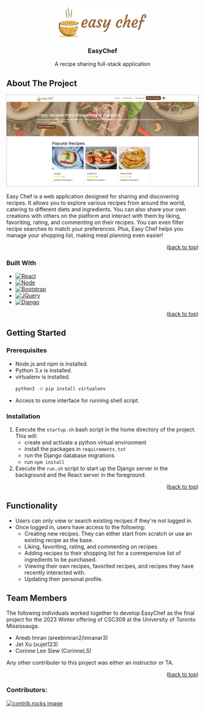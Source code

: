 <!-- Improved compatibility of back to top link: See: https://github.com/othneildrew/Best-README-Template/pull/73 -->
<a id="readme-top"></a>
<!--
*** Thanks for checking out the Best-README-Template. If you have a suggestion
*** that would make this better, please fork the repo and create a pull request
*** or simply open an issue with the tag "enhancement".
*** Don't forget to give the project a star!
*** Thanks again! Now go create something AMAZING! :D
-->



<!-- PROJECT LOGO -->
<br />
<div align="center">
  <a href="https://github.com/areebimran2/EasyChef">
    <img src="frontend/src/components/navbar/logo-easy-chef.jpg" alt="Logo" height="80">
  </a>

<h3 align="center">EasyChef</h3>
  <p align="center">
    A recipe sharing full-stack application
  </p>
</div>



<!-- ABOUT THE PROJECT -->
## About The Project

![Product Name Screen Shot][product-screenshot]

Easy Chef is a web application designed for sharing and discovering recipes. It allows you to explore various recipes from around the world, catering to different diets and ingredients. You can also share your own creations with others on the platform and interact with them by liking, favoriting, rating, and commenting on their recipes. You can even filter recipe searches to match your preferences. Plus, Easy Chef helps you manage your shopping list, making meal planning even easier!

<p align="right">(<a href="#readme-top">back to top</a>)</p>



### Built With

* [![React][React.js]][React-url]
* [![Node][Node.js]][Node-url]
* [![Bootstrap][Bootstrap.com]][Bootstrap-url]
* [![JQuery][JQuery.com]][JQuery-url]
* [![Django][Django.com]][Django-url]

<p align="right">(<a href="#readme-top">back to top</a>)</p>



<!-- GETTING STARTED -->
## Getting Started

### Prerequisites

* Node.js and npm is installed.
* Python 3.x is installed.
* virtualenv is installed.
  ```sh
  python3 -m pip install virtualenv
  ```
* Access to some interface for running shell script.

### Installation

1. Execute the `startup.sh` bash script in the home directory of the project. This will:
    - create and activate a python virtual environment
    - install the packages in `requirements.txt`
    - run the Django database migrations
    - run `npm install`
2. Execute the `run.sh` script to start up the Django server in the background and the React server in the foreground.

<p align="right">(<a href="#readme-top">back to top</a>)</p>



<!-- FUNCTIONALITY -->
## Functionality

* Users can only view or search existing recipes if they're not logged in.
* Once logged in, users have access to the following:
    - Creating new recipes. They can either start from scratch or use an existing recipe as the base.
    - Liking, favoriting, rating, and commenting on recipes.
    - Adding recipes to their shopping list for a comrepensive list of ingredients to be purchased.
    - Viewing their own recipes, favorited recipes, and recipes they have recently interacted with.
    - Updating their personal profile.
 



<!-- TEAM MEMBERS -->
## Team Members

The following individuals worked together to develop EasyChef as the final project for the 2023 Winter offering of CSC309 at the University of Toronto Mississauga.

* Areeb Imran (areebimran2/imranar3)
* Jet Xu (xujet123)
* Corinne Lee Slew (CorinneLS)

Any other contributer to this project was either an instructor or TA. 

<p align="right">(<a href="#readme-top">back to top</a>)</p>

### Contributors:

<a href="https://github.com/areebimran2/EasyChef/graphs/contributors">
  <img src="https://contrib.rocks/image?repo=areebimran2/EasyChef" alt="contrib.rocks image" />
</a>



<!-- MARKDOWN LINKS & IMAGES -->
<!-- https://www.markdownguide.org/basic-syntax/#reference-style-links -->
[product-screenshot]: p1-html/images/homepage-screenshot.jpg
[React.js]: https://img.shields.io/badge/React-20232A?style=for-the-badge&logo=react&logoColor=61DAFB
[React-url]: https://reactjs.org/
[Node.js]: https://img.shields.io/badge/node.js-339933?style=for-the-badge&logo=Node.js&logoColor=white
[Node-url]: https://nodejs.org/
[Bootstrap.com]: https://img.shields.io/badge/Bootstrap-563D7C?style=for-the-badge&logo=bootstrap&logoColor=white
[Bootstrap-url]: https://getbootstrap.com
[JQuery.com]: https://img.shields.io/badge/jQuery-0769AD?style=for-the-badge&logo=jquery&logoColor=white
[JQuery-url]: https://jquery.com 
[Django.com]: https://img.shields.io/badge/Django-092E20?style=for-the-badge&logo=django&logoColor=green
[Django-url]: https://www.djangoproject.com/